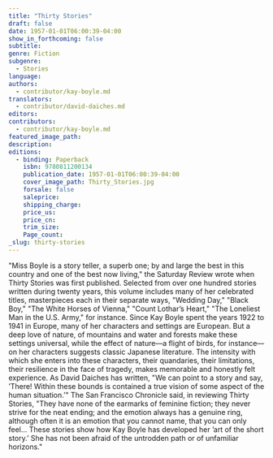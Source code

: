 ```yaml
---
title: "Thirty Stories"
draft: false
date: 1957-01-01T06:00:39-04:00
show_in_forthcoming: false
subtitle:
genre: Fiction
subgenre:
  - Stories
language:
authors:
  - contributor/kay-boyle.md
translators:
  - contributor/david-daiches.md
editors:
contributors:
  - contributor/kay-boyle.md
featured_image_path:
description:
editions:
  - binding: Paperback
    isbn: 9780811200134
    publication_date: 1957-01-01T06:00:39-04:00
    cover_image_path: Thirty_Stories.jpg
    forsale: false
    saleprice:
    shipping_charge:
    price_us:
    price_cn:
    trim_size:
    Page_count:
_slug: thirty-stories
---
```


"Miss Boyle is a story teller, a superb one; by and large the best in this country and one of the best now living," the Saturday Review wrote when Thirty Stories was first published. Selected from over one hundred stories written during twenty years, this volume includes many of her celebrated titles, masterpieces each in their separate ways, "Wedding Day," "Black Boy," "The White Horses of Vienna," "Count Lothar’s Heart," "The Loneliest Man in the U.S. Army," for instance. Since Kay Boyle spent the years 1922 to 1941 in Europe, many of her characters and settings are European. But a deep love of nature, of mountains and water and forests make these settings universal, while the effect of nature––a flight of birds, for instance––on her characters suggests classic Japanese literature. The intensity with which she enters into these characters, their quandaries, their limitations, their resilience in the face of tragedy, makes memorable and honestly felt experience. As David Daiches has written, "We can point to a story and say, ’There! Within these bounds is contained a true vision of some aspect of the human situation.’" The San Francisco Chronicle said, in reviewing Thirty Stories, "They have none of the earmarks of feminine fiction; they never strive for the neat ending; and the emotion always has a genuine ring, although often it is an emotion that you cannot name, that you can only feel... These stories show how Kay Boyle has developed her ’art of the short story.’ She has not been afraid of the untrodden path or of unfamiliar horizons."

